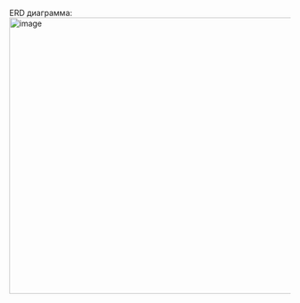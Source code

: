 ERD диаграмма:
<img width="1106" height="496" alt="image" src="https://github.com/user-attachments/assets/da0e8483-83a2-4ed9-b857-500d03a445af" />
